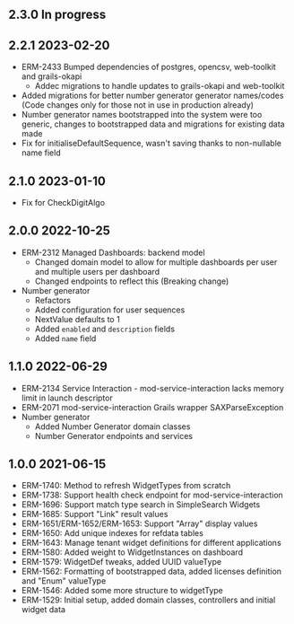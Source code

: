 ## 2.3.0 In progress

## 2.2.1 2023-02-20
  * ERM-2433 Bumped dependencies of postgres, opencsv, web-toolkit and grails-okapi
    * Addec migrations to handle updates to grails-okapi and web-toolkit
  * Added migrations for better number generator generator names/codes (Code changes only for those not in use in production already)
  * Number generator names bootstrapped into the system were too generic, changes to bootstrapped data and migrations for existing data made
  * Fix for initialiseDefaultSequence, wasn't saving thanks to non-nullable name field

## 2.1.0 2023-01-10
  * Fix for CheckDigitAlgo

## 2.0.0 2022-10-25
  * ERM-2312 Managed Dashboards: backend model
    * Changed domain model to allow for multiple dashboards per user and multiple users per dashboard
    * Changed endpoints to reflect this (Breaking change)
  * Number generator
    * Refactors
    * Added configuration for user sequences
    * NextValue defaults to 1
    * Added `enabled` and `description` fields
    * Added `name` field

## 1.1.0 2022-06-29
  * ERM-2134 Service Interaction - mod-service-interaction lacks memory limit in launch descriptor
  * ERM-2071 mod-service-interaction Grails wrapper SAXParseException
  * Number generator
    * Added Number Generator domain classes
    * Number Generator endpoints and services

## 1.0.0 2021-06-15
* ERM-1740: Method to refresh WidgetTypes from scratch
* ERM-1738: Support health check endpoint for mod-service-interaction
* ERM-1696: Support match type search in SimpleSearch Widgets
* ERM-1685: Support "Link" result values
* ERM-1651/ERM-1652/ERM-1653: Support "Array" display values
* ERM-1650: Add unique indexes for refdata tables
* ERM-1643: Manage tenant widget definitions for different applications
* ERM-1580: Added weight to WidgetInstances on dashboard
* ERM-1579: WidgetDef tweaks, added UUID valueType
* ERM-1562: Formatting of bootstrapped data, added licenses definition and "Enum" valueType
* ERM-1546: Added some more structure to widgetType
* ERM-1529: Initial setup, added domain classes, controllers and initial widget data